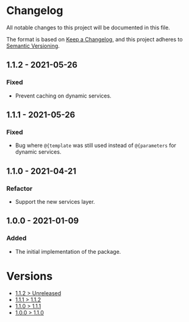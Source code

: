 # Changelog
All notable changes to this project will be documented in this file.

The format is based on [Keep a Changelog](https://keepachangelog.com/en/1.0.0/),
and this project adheres to [Semantic Versioning](https://semver.org/spec/v2.0.0.html).

## 1.1.2 - 2021-05-26
### Fixed
- Prevent caching on dynamic services.

## 1.1.1 - 2021-05-26
### Fixed
- Bug where `@{template` was still used instead of `@{parameters` for dynamic services.

## 1.1.0 - 2021-04-21
### Refactor
- Support the new services layer.

## 1.0.0 - 2021-01-09
### Added
- The initial implementation of the package.

# Versions
- [1.1.2 > Unreleased](https://github.com/ulrack/orm-extension/compare/1.1.2...HEAD)
- [1.1.1 > 1.1.2](https://github.com/ulrack/orm-extension/compare/1.1.1...1.1.2)
- [1.1.0 > 1.1.1](https://github.com/ulrack/orm-extension/compare/1.1.0...1.1.1)
- [1.0.0 > 1.1.0](https://github.com/ulrack/orm-extension/compare/1.0.0...1.1.0)
